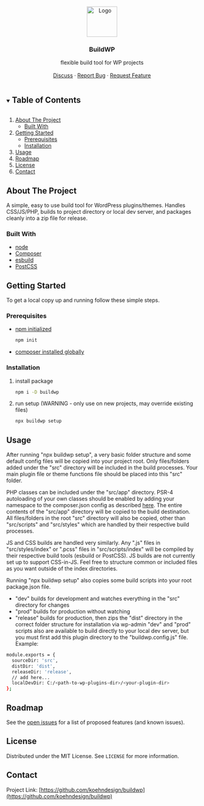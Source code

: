 <!-- PROJECT LOGO -->
<br />
<p align="center">
  <a href="https://github.com/koehndesign/buildwp">
    <img src="images/logo.png" alt="Logo" width="80" height="80">
  </a>

  <h3 align="center">BuildWP</h3>

  <p align="center">
    flexible build tool for WP projects
    <br />
    <br />
    <a href="https://github.com/koehndesign/buildwp/discussions">Discuss</a>
    ·
    <a href="https://github.com/koehndesign/buildwp/issues">Report Bug</a>
    ·
    <a href="https://github.com/koehndesign/buildwp/issues">Request Feature</a>
  </p>
</p>

<!-- TABLE OF CONTENTS -->
<details open="open">
  <summary><h2 style="display: inline-block">Table of Contents</h2></summary>
  <ol>
    <li>
      <a href="#about-the-project">About The Project</a>
      <ul>
        <li><a href="#built-with">Built With</a></li>
      </ul>
    </li>
    <li>
      <a href="#getting-started">Getting Started</a>
      <ul>
        <li><a href="#prerequisites">Prerequisites</a></li>
        <li><a href="#installation">Installation</a></li>
      </ul>
    </li>
    <li><a href="#usage">Usage</a></li>
    <li><a href="#roadmap">Roadmap</a></li>
    <li><a href="#license">License</a></li>
    <li><a href="#contact">Contact</a></li>
  </ol>
</details>

<!-- ABOUT THE PROJECT -->

## About The Project

A simple, easy to use build tool for WordPress plugins/themes. Handles CSS/JS/PHP, builds to project directory or local dev server, and packages cleanly into a zip file for release.

### Built With

- [node](https://nodejs.org/)
- [Composer](https://getcomposer.org/)
- [esbuild](https://esbuild.github.io/)
- [PostCSS](https://postcss.org/)

<!-- GETTING STARTED -->

## Getting Started

To get a local copy up and running follow these simple steps.

### Prerequisites

- [npm initialized](https://docs.npmjs.com/creating-a-package-json-file#running-a-cli-questionnaire)
  ```sh
  npm init
  ```
- [composer installed globally](https://getcomposer.org/doc/00-intro.md#globally)

### Installation

1. install package
   ```sh
   npm i -D buildwp
   ```
2. run setup (WARNING - only use on new projects, may override existing files)
   ```sh
   npx buildwp setup
   ```

<!-- USAGE EXAMPLES -->

## Usage

After running "npx buildwp setup", a very basic folder structure and some default config files will be copied into your project root. Only files/folders added under the "src" directory will be included in the build processes. Your main plugin file or theme functions file should be placed into this "src" folder.

PHP classes can be included under the "src/app" directory. PSR-4 autoloading of your own classes should be enabled by adding your namespace to the composer.json config as described [here](https://getcomposer.org/doc/01-basic-usage.md#autoloading). The entire contents of the "src/app" directory will be copied to the build destination. All files/folders in the root "src" directory will also be copied, other than "src/scripts" and "src/styles" which are handled by their respective build processes.

JS and CSS builds are handled very similarly. Any ".js" files in "src/styles/index" or ".pcss" files in "src/scripts/index" will be compiled by their respective build tools (esbuild or PostCSS). JS builds are not currently set up to support CSS-in-JS. Feel free to structure common or included files as you want outside of the index directories.

Running "npx buildwp setup" also copies some build scripts into your root package.json file.

- "dev" builds for development and watches everything in the "src" directory for changes
- "prod" builds for production without watching
- "release" builds for production, then zips the "dist" directory in the correct folder structure for installation via wp-admin
  "dev" and "prod" scripts also are available to build directly to your local dev server, but you must first add this plugin directory to the "buildwp.config.js" file.
  Example:

```sh
module.exports = {
  sourceDir: 'src',
  distDir: 'dist',
  releaseDir: 'release',
  // add here...
  localDevDir: C:/<path-to-wp-plugins-dir>/<your-plugin-dir>
};
```

<!-- ROADMAP -->

## Roadmap

See the [open issues](https://github.com/koehndesign/buildwp/issues) for a list of proposed features (and known issues).

<!-- LICENSE -->

## License

Distributed under the MIT License. See `LICENSE` for more information.

<!-- CONTACT -->

## Contact

Project Link: [https://github.com/koehndesign/buildwp](https://github.com/koehndesign/buildwp)
